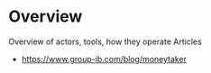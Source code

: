 # Overview
Overview of actors, tools, how they operate
Articles
- https://www.group-ib.com/blog/moneytaker
